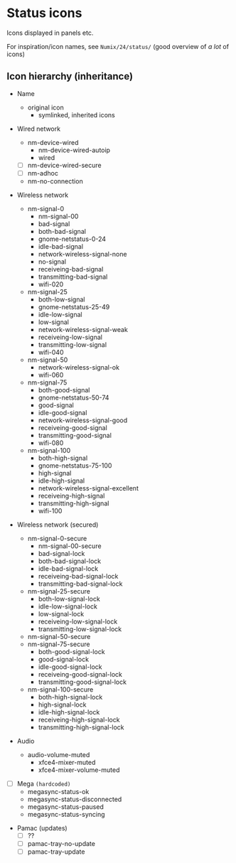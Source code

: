 # Status icons

Icons displayed in panels etc.

For inspiration/icon names, see `Numix/24/status/` (good overview of _a lot_ of icons)

## Icon hierarchy (inheritance)

* Name
    - original icon
        + symlinked, inherited icons

* Wired network
    - nm-device-wired
        + nm-device-wired-autoip
        + wired
    - [ ] nm-device-wired-secure
    - [ ] nm-adhoc
    - nm-no-connection
* Wireless network
    - nm-signal-0
    	+ nm-signal-00
    	+ bad-signal
    	+ both-bad-signal
    	+ gnome-netstatus-0-24
    	+ idle-bad-signal
    	+ network-wireless-signal-none
    	+ no-signal
    	+ receiveing-bad-signal
    	+ transmitting-bad-signal
    	+ wifi-020
    - nm-signal-25
    	+ both-low-signal
    	+ gnome-netstatus-25-49
    	+ idle-low-signal
    	+ low-signal
    	+ network-wireless-signal-weak
    	+ receiveing-low-signal
    	+ transmitting-low-signal
    	+ wifi-040
    - nm-signal-50
    	+ network-wireless-signal-ok
    	+ wifi-060
    - nm-signal-75
    	+ both-good-signal
    	+ gnome-netstatus-50-74
    	+ good-signal
    	+ idle-good-signal
    	+ network-wireless-signal-good
    	+ receiveing-good-signal
    	+ transmitting-good-signal
    	+ wifi-080
    - nm-signal-100
    	+ both-high-signal
    	+ gnome-netstatus-75-100
    	+ high-signal
    	+ idle-high-signal
    	+ network-wireless-signal-excellent
    	+ receiveing-high-signal
    	+ transmitting-high-signal
    	+ wifi-100
* Wireless network (secured)
    - nm-signal-0-secure
    	+ nm-signal-00-secure
    	+ bad-signal-lock
    	+ both-bad-signal-lock
    	+ idle-bad-signal-lock
    	+ receiveing-bad-signal-lock
    	+ transmitting-bad-signal-lock
    - nm-signal-25-secure
    	+ both-low-signal-lock
    	+ idle-low-signal-lock
		+ low-signal-lock
		+ receiveing-low-signal-lock
		+ transmitting-low-signal-lock
    - nm-signal-50-secure
    - nm-signal-75-secure
    	+ both-good-signal-lock
    	+ good-signal-lock
    	+ idle-good-signal-lock
    	+ receiveing-good-signal-lock
    	+ transmitting-good-signal-lock
    - nm-signal-100-secure
    	+ both-high-signal-lock
    	+ high-signal-lock
    	+ idle-high-signal-lock
    	+ receiveing-high-signal-lock
    	+ transmitting-high-signal-lock
* Audio
	- audio-volume-muted
		+ xfce4-mixer-muted
		+ xfce4-mixer-volume-muted
* [ ] Mega `(hardcoded)`
    - megasync-status-ok
    - megasync-status-disconnected
    - megasync-status-paused
    - megasync-status-syncing
* Pamac (updates)
    - [ ] ??
    - [ ] pamac-tray-no-update
    - [ ] pamac-tray-update